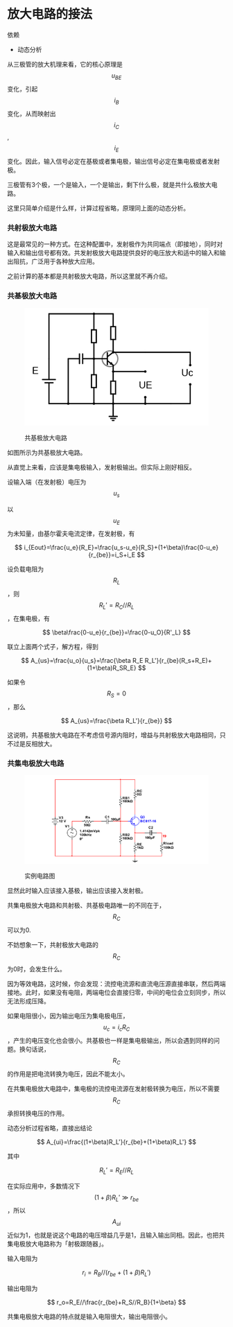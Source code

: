 # 放大电路的接法

依赖

* 动态分析

从三极管的放大机理来看，它的核心原理是$$u_{BE}$$变化，引起$$i_B$$变化，从而映射出$$i_C$$,$$i_E$$变化。因此，输入信号必定在基极或者集电极，输出信号必定在集电极或者发射极。

三极管有3个极，一个是输入，一个是输出，剩下什么极，就是共什么极放大电路。

这里只简单介绍是什么样，计算过程省略，原理同上面的动态分析。

### 共射极放大电路

这是最常见的一种方式。在这种配置中，发射极作为共同端点（即接地），同时对输入和输出信号都有效。共发射极放大电路提供良好的电压放大和适中的输入和输出阻抗，广泛用于各种放大应用。

之前计算的基本都是共射极放大电路，所以这里就不再介绍。

### 共基极放大电路

<figure><img src="../.gitbook/assets/image (25).png" alt=""><figcaption><p>共基极放大电路</p></figcaption></figure>

如图所示为共基极放大电路。

从直觉上来看，应该是集电极输入，发射极输出。但实际上刚好相反。

设输入端（在发射极）电压为$$u_s$$

以$$u_E$$为未知量，由基尔霍夫电流定律，在发射极，有

$$
i_{Eout}=\frac{u_e}{R_E}=\frac{u_s-u_e}{R_S}+(1+\beta)\frac{0-u_e}{r_{be}}=i_S+i_E
$$

设负载电阻为$$R_L$$，则$$R_L'=R_C//R_L$$，在集电极，有

$$
\beta\frac{0-u_e}{r_{be}}=\frac{0-u_O}{R'_L}
$$

联立上面两个式子，解方程，得到

$$
A_{us}=\frac{u_o}{u_s}=\frac{\beta R_E R_L'}{r_{be}(R_s+R_E)+(1+\beta)R_SR_E}
$$

如果令$$R_S=0$$，那么

$$
A_{us}=\frac{\beta R_L'}{r_{be}}
$$

这说明，共基极放大电路在不考虑信号源内阻时，增益与共射极放大电路相同，只不过是反相放大。

### 共集电极放大电路

<figure><img src="../.gitbook/assets/image (28).png" alt=""><figcaption><p>实例电路图</p></figcaption></figure>

显然此时输入应该接入基极，输出应该接入发射极。

共集电极放大电路和共射极、共基极电路唯一的不同在于，$$R_C$$可以为0.

不妨想象一下，共射极放大电路的$$R_C$$为0时，会发生什么。

因为等效电路，这时候，你会发现：流控电流源和直流电压源直接串联，然后两端接地。此时，如果没有电阻，两端电位会直接归零，中间的电位会立刻同步，所以无法形成压降。

如果电阻很小，因为输出电压为集电极电压，$$u_c=i_cR_C$$，产生的电压变化也会很小。共基极也一样是集电极输出，所以会遇到同样的问题。换句话说，$$R_C$$的作用是把电流转换为电压，因此不能太小。

在共集电极放大电路中，集电极的流控电流源在发射极转换为电压，所以不需要$$R_C$$承担转换电压的作用。

动态分析过程省略，直接出结论

$$
A_{ui}=\frac{(1+\beta)R_L'}{r_{be}+(1+\beta)R_L'}
$$

其中

$$
R_L'=R_E//R_L
$$

在实际应用中，多数情况下$$(1+\beta)R_L'\gg r_{be}$$，所以$$A_{ui}$$近似为1，也就是说这个电路的电压增益几乎是1，且输入输出同相。因此，也把共集电极放大电路称为「射极跟随器」。

输入电阻为

$$
r_i=R_B//(r_{be}+(1+\beta)R_L')
$$

输出电阻为

$$
r_o=R_E//\frac{r_{be}+R_S//R_B}{1+\beta}
$$

共集电极放大电路的特点就是输入电阻很大，输出电阻很小。
